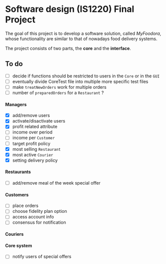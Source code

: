 # Software design (IS1220) Final Project
The goal of this project is to develop a software solution, called *MyFoodora*,
whose functionality are similar to that of nowadays food delivery systems.

The project consists of two parts, the **core** and the **interface**.

## To do
- [ ] decide if functions should be restricted to users in the `Core` or in the `GUI`
- [ ] eventually divide CoreTest file into multiple more specific test files
- [ ] make `treatNewOrders` work for multiple orders
- [ ] number of `preparedOrders` for a `Restaurant` ? 

#### Managers
- [x] add/remove users
- [x] activate/disactivate users
- [x] profit related attribute
- [ ] income over period
- [ ] income per `Customer`
- [ ] target profit policy
- [x] most selling `Restaurant`
- [x] most active `Courier`
- [x] setting delivery policy

#### Restaurants
- [ ] add/remove meal of the week special offer

#### Customers
- [ ] place orders
- [ ] choose fidelity plan option
- [ ] access account info
- [ ] consensus for notification

#### Couriers

#### Core system
- [ ] notify users of special offers